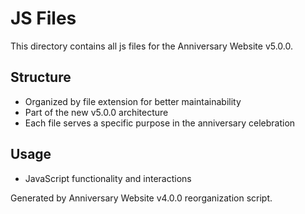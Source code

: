 # JS Files

This directory contains all js files for the Anniversary Website v5.0.0.

## Structure
- Organized by file extension for better maintainability
- Part of the new v5.0.0 architecture
- Each file serves a specific purpose in the anniversary celebration

## Usage



- JavaScript functionality and interactions

Generated by Anniversary Website v4.0.0 reorganization script.

